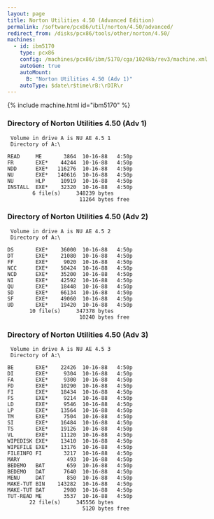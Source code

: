 ```yaml
---
layout: page
title: Norton Utilities 4.50 (Advanced Edition)
permalink: /software/pcx86/util/norton/4.50/advanced/
redirect_from: /disks/pcx86/tools/other/norton/4.50/
machines:
  - id: ibm5170
    type: pcx86
    config: /machines/pcx86/ibm/5170/cga/1024kb/rev3/machine.xml
    autoGen: true
    autoMount:
      B: "Norton Utilities 4.50 (Adv 1)"
    autoType: $date\r$time\rB:\rDIR\r
---
```


{% include machine.html id="ibm5170" %}

### Directory of Norton Utilities 4.50 (Adv 1)

     Volume in drive A is NU AE 4.5 1
     Directory of A:\

    READ     ME       3864  10-16-88   4:50p
    FR       EXE*    44244  10-16-88   4:50p
    NDD      EXE*   116276  10-16-88   4:50p
    NU       EXE*   140616  10-16-88   4:50p
    NU       HLP     10919  10-16-88   4:50p
    INSTALL  EXE*    32320  10-16-88   4:50p
            6 file(s)     348239 bytes
                           11264 bytes free

### Directory of Norton Utilities 4.50 (Adv 2)

     Volume in drive A is NU AE 4.5 2
     Directory of A:\

    DS       EXE*    36000  10-16-88   4:50p
    DT       EXE*    21080  10-16-88   4:50p
    FF       EXE*     9020  10-16-88   4:50p
    NCC      EXE*    50424  10-16-88   4:50p
    NCD      EXE*    35200  10-16-88   4:50p
    NI       EXE*    42592  10-16-88   4:50p
    QU       EXE*    18448  10-16-88   4:50p
    SD       EXE*    66134  10-16-88   4:50p
    SF       EXE*    49060  10-16-88   4:50p
    UD       EXE*    19420  10-16-88   4:50p
           10 file(s)     347378 bytes
                           10240 bytes free

### Directory of Norton Utilities 4.50 (Adv 3)

     Volume in drive A is NU AE 4.5 3
     Directory of A:\

    BE       EXE*    22426  10-16-88   4:50p
    DI       EXE*     9304  10-16-88   4:50p
    FA       EXE*     9300  10-16-88   4:50p
    FD       EXE*    10290  10-16-88   4:50p
    FI       EXE*    18434  10-16-88   4:50p
    FS       EXE*     9214  10-16-88   4:50p
    LD       EXE*     9546  10-16-88   4:50p
    LP       EXE*    13564  10-16-88   4:50p
    TM       EXE*     7504  10-16-88   4:50p
    SI       EXE*    16484  10-16-88   4:50p
    TS       EXE*    19126  10-16-88   4:50p
    VL       EXE*    11120  10-16-88   4:50p
    WIPEDISK EXE*    13410  10-16-88   4:50p
    WIPEFILE EXE*    13176  10-16-88   4:50p
    FILEINFO FI       3217  10-16-88   4:50p
    MARY               493  10-16-88   4:50p
    BEDEMO   BAT       659  10-16-88   4:50p
    BEDEMO   DAT      7640  10-16-88   4:50p
    MENU     DAT       850  10-16-88   4:50p
    MAKE-TUT BIN    143282  10-16-88   4:50p
    MAKE-TUT BAT      2980  10-16-88   4:50p
    TUT-READ ME       3537  10-16-88   4:50p
           22 file(s)     345556 bytes
                            5120 bytes free
